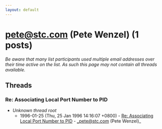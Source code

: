 ```yaml
---
layout: default
---
```


# pete@stc.com (Pete Wenzel) (1 posts)

_Be aware that many list participants used multiple email addresses over their time active on the list. As such this page may not contain all threads available._

## Threads

### Re: Associating Local Port Number to PID
+ _Unknown thread root_
  + 1996-01-25 (Thu, 25 Jan 1996 14:16:07 +0800) - [Re: Associating Local Port Number to PID](/archive/1996/01/dc9a944c7871bf77957202ac8d4056fdc7c939fb079ee6437fdc49ea4a3d45ca) - _pete@stc.com (Pete Wenzel)_

